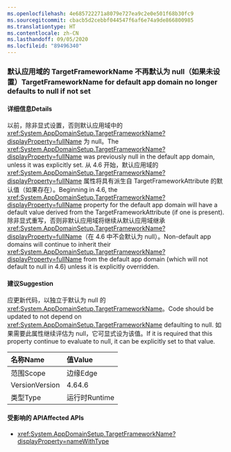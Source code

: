 ```yaml
---
ms.openlocfilehash: 4e685722271a8079e727ea9c2e0e501f68b30fc9
ms.sourcegitcommit: cbacb5d2cebbf044547f6af6e74a9de866800985
ms.translationtype: HT
ms.contentlocale: zh-CN
ms.lasthandoff: 09/05/2020
ms.locfileid: "89496340"
---
```

### <a name="targetframeworkname-for-default-app-domain-no-longer-defaults-to-null-if-not-set"></a><span data-ttu-id="1185d-101">默认应用域的 TargetFrameworkName 不再默认为 null（如果未设置）</span><span class="sxs-lookup"><span data-stu-id="1185d-101">TargetFrameworkName for default app domain no longer defaults to null if not set</span></span>

#### <a name="details"></a><span data-ttu-id="1185d-102">详细信息</span><span class="sxs-lookup"><span data-stu-id="1185d-102">Details</span></span>

<span data-ttu-id="1185d-103">以前，除非显式设置，否则默认应用域中的 <xref:System.AppDomainSetup.TargetFrameworkName?displayProperty=fullName> 为 null。</span><span class="sxs-lookup"><span data-stu-id="1185d-103">The <xref:System.AppDomainSetup.TargetFrameworkName?displayProperty=fullName> was previously null in the default app domain, unless it was explicitly set.</span></span> <span data-ttu-id="1185d-104">从 4.6 开始，默认应用域的 <xref:System.AppDomainSetup.TargetFrameworkName?displayProperty=fullName> 属性将具有派生自 TargetFrameworkAttribute 的默认值（如果存在）。</span><span class="sxs-lookup"><span data-stu-id="1185d-104">Beginning in 4.6, the <xref:System.AppDomainSetup.TargetFrameworkName?displayProperty=fullName> property for the default app domain will have a default value derived from the TargetFrameworkAttribute (if one is present).</span></span> <span data-ttu-id="1185d-105">除非显式重写，否则非默认应用域将继续从默认应用域继承 <xref:System.AppDomainSetup.TargetFrameworkName?displayProperty=fullName>（在 4.6 中不会默认为 null）。</span><span class="sxs-lookup"><span data-stu-id="1185d-105">Non-default app domains will continue to inherit their <xref:System.AppDomainSetup.TargetFrameworkName?displayProperty=fullName> from the default app domain (which will not default to null in 4.6) unless it is explicitly overridden.</span></span>

#### <a name="suggestion"></a><span data-ttu-id="1185d-106">建议</span><span class="sxs-lookup"><span data-stu-id="1185d-106">Suggestion</span></span>

<span data-ttu-id="1185d-107">应更新代码，以独立于默认为 null 的 <xref:System.AppDomainSetup.TargetFrameworkName>。</span><span class="sxs-lookup"><span data-stu-id="1185d-107">Code should be updated to not depend on <xref:System.AppDomainSetup.TargetFrameworkName> defaulting to null.</span></span> <span data-ttu-id="1185d-108">如果需要此属性继续评估为 null，它可显式设为该值。</span><span class="sxs-lookup"><span data-stu-id="1185d-108">If it is required that this property continue to evaluate to null, it can be explicitly set to that value.</span></span>

| <span data-ttu-id="1185d-109">名称</span><span class="sxs-lookup"><span data-stu-id="1185d-109">Name</span></span>    | <span data-ttu-id="1185d-110">值</span><span class="sxs-lookup"><span data-stu-id="1185d-110">Value</span></span>       |
|:--------|:------------|
| <span data-ttu-id="1185d-111">范围</span><span class="sxs-lookup"><span data-stu-id="1185d-111">Scope</span></span>   |<span data-ttu-id="1185d-112">边缘</span><span class="sxs-lookup"><span data-stu-id="1185d-112">Edge</span></span>|
|<span data-ttu-id="1185d-113">Version</span><span class="sxs-lookup"><span data-stu-id="1185d-113">Version</span></span>|<span data-ttu-id="1185d-114">4.6</span><span class="sxs-lookup"><span data-stu-id="1185d-114">4.6</span></span>|
|<span data-ttu-id="1185d-115">类型</span><span class="sxs-lookup"><span data-stu-id="1185d-115">Type</span></span>|<span data-ttu-id="1185d-116">运行时</span><span class="sxs-lookup"><span data-stu-id="1185d-116">Runtime</span></span>|

#### <a name="affected-apis"></a><span data-ttu-id="1185d-117">受影响的 API</span><span class="sxs-lookup"><span data-stu-id="1185d-117">Affected APIs</span></span>

- <xref:System.AppDomainSetup.TargetFrameworkName?displayProperty=nameWithType>

<!--

#### Affected APIs

- `P:System.AppDomainSetup.TargetFrameworkName`

-->
